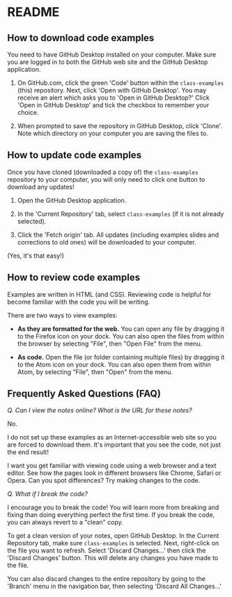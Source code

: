 # README

## How to download code examples

You need to have GitHub Desktop installed on your computer. Make sure you are logged in to both the GitHub web site and the GitHub Desktop application.

1. On GitHub.com, click the green 'Code' button within the `class-examples` (this) repository. Next, click 'Open with GitHub Desktop'. You may receive an alert which asks you to 'Open in GitHub Desktop?' Click 'Open in GitHub Desktop' and tick the checkbox to remember your choice.

2. When prompted to save the repository in GitHub Desktop, click 'Clone'. Note which directory on your computer you are saving the files to.

## How to update code examples

Once you have cloned (downloaded a copy of) the `class-examples` repository to your computer, you will only need to click one button to download any updates!

1. Open the GitHub Desktop application.

2. In the 'Current Repository' tab, select `class-examples` (if it is not already selected).

3. Click the 'Fetch origin' tab. All updates (including examples slides and corrections to old ones) will be downloaded to your computer.

(Yes, it's that easy!)

## How to review code examples

Examples are written in HTML (and CSS). Reviewing code is helpful for become familiar with the code you will be writing.

There are two ways to view examples:

- **As they are formatted for the web.** You can open any file by dragging it to the Firefox icon on your dock. You can also open the files from within the browser by selecting "File", then "Open File" from the menu.

- **As code.** Open the file (or folder containing multiple files) by dragging it to the Atom icon on your dock. You can also open them from within Atom, by selecting "File", then "Open" from the menu.

## Frequently Asked Questions (FAQ)

*Q. Can I view the notes online? What is the URL for these notes?*

No.

I do not set up these examples as an Internet-accessible web site so you are forced to download them. It's important that you see the code, not just the end result!

I want you get familiar with viewing code using a web browser and a text editor. See how the pages look in different browsers like Chrome, Safari or Opera. Can you spot differences? Try making changes to the code.

*Q. What if I break the code?*

I encourage you to break the code! You will learn more from breaking and fixing than doing everything perfect the first time. If you break the code, you can always revert to a "clean" copy.

To get a clean version of your notes, open GitHub Desktop. In the Current Repository tab, make sure `class-examples` is selected. Next, right-click on the file you want to refresh. Select 'Discard Changes...' then click the 'Discard Changes' button. This will delete any changes you have made to the file.

You can also discard changes to the entire repository by going to the 'Branch' menu in the navigation bar, then selecting 'Discard All Changes...'
